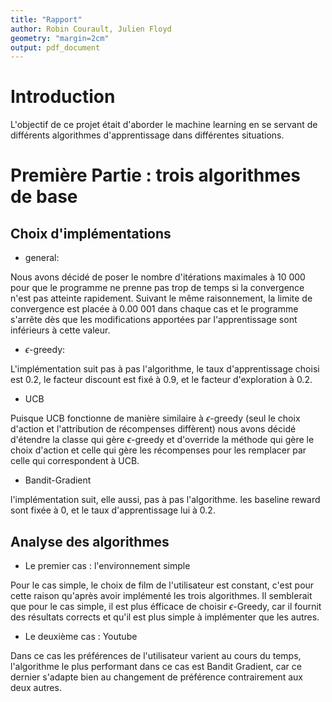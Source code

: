 ```yaml
---
title: "Rapport"
author: Robin Courault, Julien Floyd
geometry: "margin=2cm"
output: pdf_document
---
```


# Introduction

L'objectif de ce projet était d'aborder le machine learning en se servant de 
différents algorithmes d'apprentissage dans différentes situations. 

# Première Partie : trois algorithmes de base


## Choix d'implémentations
- general:

Nous avons décidé de poser le nombre d'itérations maximales à 10 000 pour que le
programme ne prenne pas trop de temps si la convergence n'est pas atteinte rapidement.
Suivant le même raisonnement, la limite de convergence est placée à 0.00 001 dans 
chaque cas et le programme s'arrête dès que les modifications apportées par
l'apprentissage sont inférieurs à cette valeur.

- $\epsilon$-greedy:

L'implémentation suit pas à pas l'algorithme, le taux d'apprentissage choisi est 0.2,
le facteur discount est fixé à 0.9, et le facteur d'exploration à 0.2.
- UCB

Puisque UCB fonctionne de manière similaire à $\epsilon$-greedy (seul le choix d'action
et l'attribution de récompenses diffèrent) nous avons décidé d'étendre la classe qui
gère $\epsilon$-greedy et d'override la méthode qui gère le choix d'action et celle qui 
gère les récompenses pour les remplacer par celle qui correspondent à UCB. 

- Bandit-Gradient

l'implémentation suit, elle aussi, pas à pas l'algorithme. les baseline reward sont
fixée à 0, et le taux d'apprentissage lui à 0.2.

## Analyse des algorithmes

- Le premier cas : l'environnement simple

Pour le cas simple, le choix de film de l'utilisateur est constant, c'est pour cette
raison qu'après avoir implémenté les trois algorithmes. Il semblerait que pour le cas
simple, il est plus éfficace de choisir $\epsilon$-Greedy, car il fournit des
résultats corrects et qu'il est plus simple à implémenter que les autres.

 - Le deuxième cas : Youtube

Dans ce cas les préférences de l'utilisateur varient au cours du temps, l'algorithme le 
plus performant dans ce cas est Bandit Gradient, car ce dernier s'adapte bien au 
changement de préférence contrairement aux deux autres.







